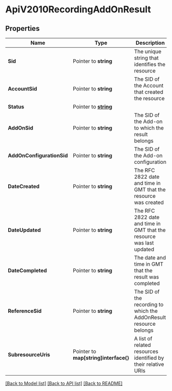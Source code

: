 # ApiV2010RecordingAddOnResult

## Properties

Name | Type | Description | Notes
------------ | ------------- | ------------- | -------------
**Sid** | Pointer to **string** | The unique string that identifies the resource |
**AccountSid** | Pointer to **string** | The SID of the Account that created the resource |
**Status** | Pointer to [**string**](RecordingAddOnResultEnumStatus.md) |  |
**AddOnSid** | Pointer to **string** | The SID of the Add-on to which the result belongs |
**AddOnConfigurationSid** | Pointer to **string** | The SID of the Add-on configuration |
**DateCreated** | Pointer to **string** | The RFC 2822 date and time in GMT that the resource was created |
**DateUpdated** | Pointer to **string** | The RFC 2822 date and time in GMT that the resource was last updated |
**DateCompleted** | Pointer to **string** | The date and time in GMT that the result was completed |
**ReferenceSid** | Pointer to **string** | The SID of the recording to which the AddOnResult resource belongs |
**SubresourceUris** | Pointer to **map[string]interface{}** | A list of related resources identified by their relative URIs |

[[Back to Model list]](../README.md#documentation-for-models) [[Back to API list]](../README.md#documentation-for-api-endpoints) [[Back to README]](../README.md)


